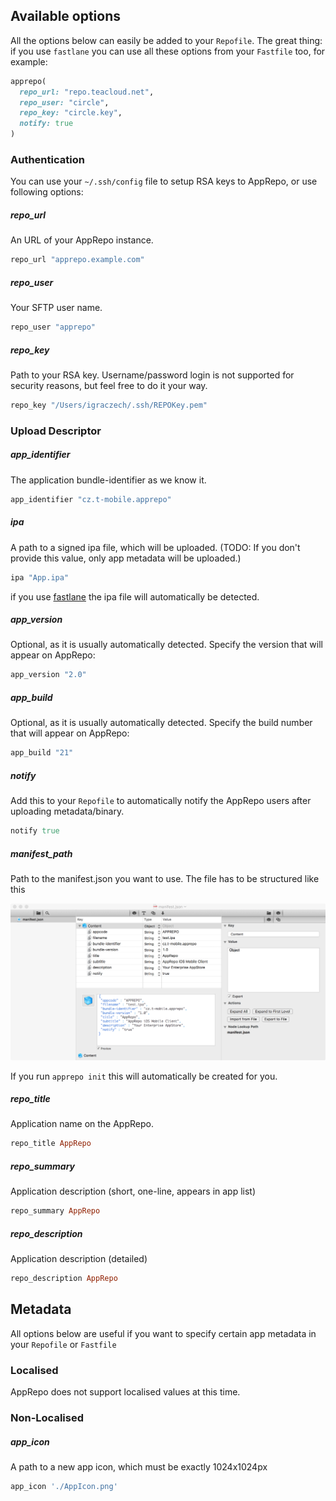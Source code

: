 ## Available options

All the options below can easily be added to your `Repofile`. The great thing: if you use `fastlane` you can use all these options from your `Fastfile` too, for example:

```ruby
apprepo(
  repo_url: "repo.teacloud.net",
  repo_user: "circle",
  repo_key: "circle.key",
  notify: true
)
```

### Authentication

You can use your `~/.ssh/config` file to setup RSA keys to AppRepo, or use following options:

##### repo_url
An URL of your AppRepo instance.

```ruby
repo_url "apprepo.example.com"
```

##### repo_user
Your SFTP user name.

```ruby
repo_user "apprepo"
```

##### repo_key
Path to your RSA key. Username/password login is not supported for security reasons, but feel free to do it your way.

```ruby
repo_key "/Users/igraczech/.ssh/REPOKey.pem"
```

### Upload Descriptor

##### app_identifier
The application bundle-identifier as we know it.

```ruby
app_identifier "cz.t-mobile.apprepo"
```

##### ipa
A path to a signed ipa file, which will be uploaded. (TODO: If you don't provide this value, only app metadata will be uploaded.)

```ruby
ipa "App.ipa"
```

if you use [fastlane](https://fastlane.tools) the ipa file will automatically be detected.

##### app_version
Optional, as it is usually automatically detected. Specify the version that will appear on AppRepo:

```ruby
app_version "2.0"
```

##### app_build
Optional, as it is usually automatically detected. Specify the build number that will appear on AppRepo:

```ruby
app_build "21"
```

##### notify
Add this to your `Repofile` to automatically notify the AppRepo users after uploading metadata/binary. 

```ruby
notify true
```

##### manifest_path
Path to the manifest.json you want to use. The file has to be structured like this

![assets/manifest.png](assets/manifest.png)

If you run `apprepo init` this will automatically be created for you.


##### repo_title
Application name on the AppRepo.

```ruby
repo_title AppRepo
```

##### repo_summary
Application description (short, one-line, appears in app list)

```ruby
repo_summary AppRepo
```

##### repo_description
Application description (detailed)

```ruby
repo_description AppRepo
```



## Metadata

All options below are useful if you want to specify certain app metadata in your `Repofile` or `Fastfile`

### Localised

AppRepo does not support localised values at this time.

### Non-Localised

##### app_icon
A path to a new app icon, which must be exactly 1024x1024px
```ruby
app_icon './AppIcon.png'
```
